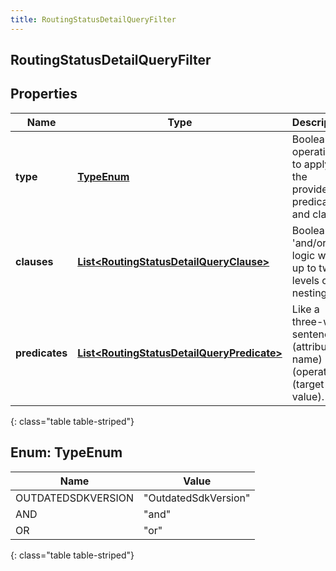 ```yaml
---
title: RoutingStatusDetailQueryFilter
---
```


## RoutingStatusDetailQueryFilter

## Properties

| Name           | Type                                                                                                           | Description                                                             | Notes      |
| -------------- | -------------------------------------------------------------------------------------------------------------- | ----------------------------------------------------------------------- | ---------- |
| **type**       | [**TypeEnum**](#TypeEnum)<!---->                                                                               | Boolean operation to apply to the provided predicates and clauses       |            |
| **clauses**    | <!----><!---->[**List&lt;RoutingStatusDetailQueryClause&gt;**](RoutingStatusDetailQueryClause.md)<!---->       | Boolean &#39;and/or&#39; logic with up to two-levels of nesting         | [optional] |
| **predicates** | <!----><!---->[**List&lt;RoutingStatusDetailQueryPredicate&gt;**](RoutingStatusDetailQueryPredicate.md)<!----> | Like a three-word sentence: (attribute-name) (operator) (target-value). | [optional] |

{: class="table table-striped"}

<a name="TypeEnum"></a>

## Enum: TypeEnum

| Name               | Value                          |
| ------------------ | ------------------------------ |
| OUTDATEDSDKVERSION | &quot;OutdatedSdkVersion&quot; |
| AND                | &quot;and&quot;                |
| OR                 | &quot;or&quot;                 |

{: class="table table-striped"}
